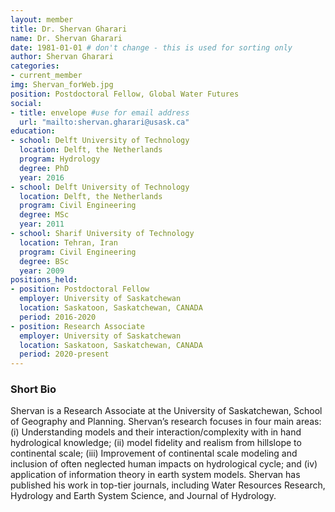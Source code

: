 ```yaml
---
layout: member
title: Dr. Shervan Gharari
name: Dr. Shervan Gharari
date: 1981-01-01 # don't change - this is used for sorting only
author: Shervan Gharari
categories:
- current_member
img: Shervan_forWeb.jpg
position: Postdoctoral Fellow, Global Water Futures 
social:
- title: envelope #use for email address
  url: "mailto:shervan.gharari@usask.ca"
education:
- school: Delft University of Technology
  location: Delft, the Netherlands
  program: Hydrology
  degree: PhD
  year: 2016
- school: Delft University of Technology
  location: Delft, the Netherlands
  program: Civil Engineering
  degree: MSc
  year: 2011
- school: Sharif University of Technology
  location: Tehran, Iran
  program: Civil Engineering
  degree: BSc
  year: 2009
positions_held:
- position: Postdoctoral Fellow
  employer: University of Saskatchewan
  location: Saskatoon, Saskatchewan, CANADA
  period: 2016-2020
- position: Research Associate
  employer: University of Saskatchewan
  location: Saskatoon, Saskatchewan, CANADA
  period: 2020-present  
---
```


### Short Bio
Shervan is a Research Associate at the University of Saskatchewan, School of Geography and Planning. Shervan’s research focuses in four main areas: (i) Understanding models and their interaction/complexity with in hand hydrological knowledge; (ii) model fidelity and realism from hillslope to continental scale; (iii) Improvement of continental scale modeling and inclusion of often neglected human impacts on hydrological cycle; and (iv) application of information theory in earth system models. Shervan has published his work in top-tier journals, including Water Resources Research, Hydrology and Earth System Science, and Journal of Hydrology.
